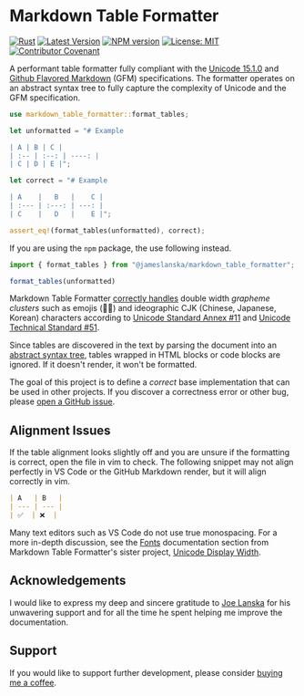 # Markdown Table Formatter

[![Rust](https://github.com/jameslanska/markdown-table-formatter/actions/workflows/rust.yml/badge.svg)](https://github.com/jameslanska/markdown-table-formatter/actions/workflows/rust.yml) [![Latest Version](https://img.shields.io/crates/v/markdown-table-formatter.svg)](https://crates.io/crates/markdown-table-formatter) [![NPM version](https://img.shields.io/npm/v/@jameslanska/markdown-table-formatter.svg)](https://www.npmjs.org/package/@jameslanska/markdown-table-formatter) [![License: MIT](https://img.shields.io/badge/License-MIT-yellow.svg)](https://opensource.org/licenses/MIT) [![Contributor Covenant](https://img.shields.io/badge/Contributor%20Covenant-2.1-4baaaa.svg)](code_of_conduct.md)

A performant table formatter fully compliant with the [Unicode 15.1.0](https://www.unicode.org/versions/Unicode15.1.0/) and [Github Flavored Markdown](https://github.github.com/gfm/) (GFM) specifications.  The formatter operates on an abstract syntax tree to fully capture the complexity of Unicode and the GFM specification.

```rust
use markdown_table_formatter::format_tables;

let unformatted = "# Example

| A | B | C |
| :-- | :--: | ----: |
| C | D | E |";

let correct = "# Example

| A    |   B   |    C |
| :--- | :---: | ---: |
| C    |   D   |    E |";

assert_eq!(format_tables(unformatted), correct);
```

If you are using the `npm` package, the use following instead.

```typescript
import { format_tables } from "@jameslanska/markdown_table_formatter";

format_tables(unformatted)
```

Markdown Table Formatter [correctly handles](https://github.com/jameslanska/unicode-display-width) double width *grapheme clusters* such as emojis (🦀🤯) and ideographic CJK (Chinese, Japanese, Korean) characters according to [Unicode Standard Annex \#11](https://www.unicode.org/reports/tr11/) and [Unicode Technical Standard \#51](https://www.unicode.org/reports/tr51/).

Since tables are discovered in the text by parsing the document into an [abstract syntax tree](https://github.com/kivikakk/comrak), tables wrapped in HTML blocks or code blocks are ignored.  If it doesn't render, it won't be formatted.

The goal of this project is to define a *correct* base implementation that can be used in other projects.  If you discover a correctness error or other bug, please [open a GitHub issue](CONTRIBUTING.md).

## Alignment Issues

If the table alignment looks slightly off and you are unsure if the formatting is correct, open the file in vim to check.  The following snippet may not align perfectly in VS Code or the GitHub Markdown render, but it will align correctly in vim.

```markdown
| A   | B   |
| --- | --- |
| ✅  | ❌  |
```

Many text editors such as VS Code do not use true monospacing.  For a more in-depth discussion, see the [Fonts](https://github.com/jameslanska/unicode-display-width/blob/main/docs/fonts.md) documentation section from Markdown Table Formatter's sister project, [Unicode Display Width](https://github.com/jameslanska/unicode-display-width).

## Acknowledgements

I would like to express my deep and sincere gratitude to [Joe Lanska](https://github.com/josephlanska) for his unwavering support and for all the time he spent helping me improve the documentation.

## Support

If you would like to support further development, please consider [buying me a coffee](https://www.buymeacoffee.com/lanskajames).
